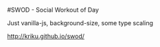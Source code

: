 #SWOD - Social Workout of Day

Just vanilla-js, background-size, some type scaling


http://kriku.github.io/swod/